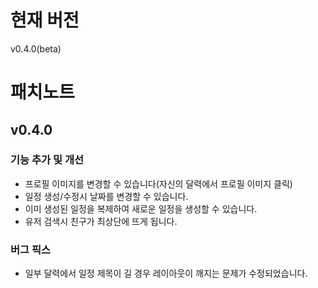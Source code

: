 # 현재 버전

v0.4.0(beta)

# 패치노트

## v0.4.0

### 기능 추가 및 개선

- 프로필 이미지를 변경할 수 있습니다(자신의 달력에서 프로필 이미지 클릭)
- 일정 생성/수정시 날짜를 변경할 수 있습니다.
- 이미 생성된 일정을 복제하여 새로운 일정을 생성할 수 있습니다.
- 유저 검색시 친구가 최상단에 뜨게 됩니다.

### 버그 픽스

- 일부 달력에서 일정 제목이 길 경우 레이아웃이 깨지는 문제가 수정되었습니다.
